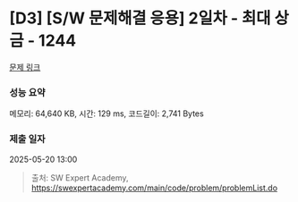 # [D3] [S/W 문제해결 응용] 2일차 - 최대 상금 - 1244 

[문제 링크](https://swexpertacademy.com/main/code/problem/problemDetail.do?contestProbId=AV15Khn6AN0CFAYD) 

### 성능 요약

메모리: 64,640 KB, 시간: 129 ms, 코드길이: 2,741 Bytes

### 제출 일자

2025-05-20 13:00



> 출처: SW Expert Academy, https://swexpertacademy.com/main/code/problem/problemList.do